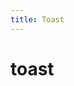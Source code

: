 ```yaml
---
title: Toast
---
```


# toast

<ClientOnly>

<toast-demos></toast-demos>
<toast-close-demos></toast-close-demos>
<toast-html-demos></toast-html-demos>

</ClientOnly>
